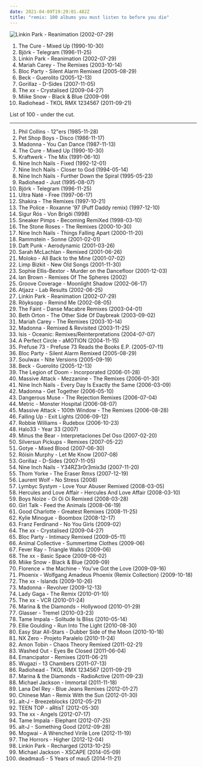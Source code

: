 ```yaml
---
date: 2021-04-09T19:29:01.482Z
title: "remix: 100 albums you must listen to before you die"
---
```

![Linkin Park - Reanimation (2002-07-29)](https://img.discogs.com/eHN9Cwu5MK-GOcPaxG4aLerJMbQ=/fit-in/600x600/filters:strip_icc():format(jpeg):mode_rgb():quality(90)/discogs-images/R-7728212-1502772509-3095.jpeg.jpg "Linkin Park - Reanimation (2002-07-29)")
<ol class="albums">
<li data-cover="http://coverartarchive.org/release/b1bad019-ee7b-437a-a587-d314d4541892/2461283124-500.jpg" data-tags="new wave, alternative, remix" role="button">The Cure - Mixed Up (1990-10-30)</li>
<li data-cover="https://img.discogs.com/GWBTAjGaW7WhP5q9-kFTJ6GgOSY=/fit-in/600x600/filters:strip_icc():format(jpeg):mode_rgb():quality(90)/discogs-images/R-13994-001.jpg.jpg" data-tags="electronic, remix" role="button">Björk - Telegram (1996-11-25)</li>
<li data-cover="https://img.discogs.com/eHN9Cwu5MK-GOcPaxG4aLerJMbQ=/fit-in/600x600/filters:strip_icc():format(jpeg):mode_rgb():quality(90)/discogs-images/R-7728212-1502772509-3095.jpeg.jpg" data-tags="nu metal, rock" role="button">Linkin Park - Reanimation (2002-07-29)</li>
<li data-cover="http://coverartarchive.org/release/645b33f4-1eb3-4d02-8665-727738b66255/14746193465-500.jpg" data-tags="remix" role="button">Mariah Carey - The Remixes (2003-10-14)</li>
<li data-cover="http://coverartarchive.org/release/ccfcc5a0-28d9-37ae-a244-7b3d75ca287f/5727939754-500.jpg" data-tags="remix" role="button">Bloc Party - Silent Alarm Remixed (2005-08-29)</li>
<li data-cover="http://coverartarchive.org/release/d9bdfbdd-840d-4840-b238-b881352577ec/991077012-500.jpg" data-tags="remix, electronic" role="button">Beck - Guerolito (2005-12-13)</li>
<li data-cover="http://coverartarchive.org/release/0502de68-1bd3-3e76-a375-5e8ba2cee596/17965853791-500.jpg" data-tags="electronic, alternative" role="button">Gorillaz - D-Sides (2007-11-05)</li>
<li data-cover="http://coverartarchive.org/release/4d7a9a46-837d-4edb-80a5-06457ca98190/18117356933-500.jpg" data-tags="electronic, remix" role="button">The xx - Crystalised (2009-04-27)</li>
<li data-cover="http://coverartarchive.org/release/c714ae5e-6bb5-4f5b-a79a-77b8b7bcd26f/16467592252-500.jpg" data-tags="electronic, rock, alternative, ambient, remix, miike snow" role="button">Miike Snow - Black & Blue (2009-09)</li>
<li data-cover="http://coverartarchive.org/release/a1f9ca0a-c300-45b5-b62c-ae24c53da1bc/1329874155-500.jpg" data-tags="electronic, remix" role="button">Radiohead - TKOL RMX 1234567 (2011-09-21)</li>
</ol>
List of 100 - under the cut.
<!-- more -->

_________________

<ol class="albums">
<li data-cover="http://coverartarchive.org/release/7e59e262-7f3b-3648-98f0-72e145f69e0e/1821444576-500.jpg" data-tags="pop, 80s, british, pop rock, new wave, remix" role="button">
Phil Collins - 12"ers (1985-11-28)
</li>
<li data-cover="https://img.discogs.com/7c-PA0Zbb849-FFr_g6cwsIzrp0=/fit-in/600x600/filters:strip_icc():format(jpeg):mode_rgb():quality(90)/discogs-images/R-571266-1287251211.jpeg.jpg" data-tags="synthpop, 80s" role="button">
Pet Shop Boys - Disco (1986-11-17)
</li>
<li data-cover="https://img.discogs.com/Qgq0-RXzpPn9DJTZtg1P23gUWlU=/fit-in/600x606/filters:strip_icc():format(jpeg):mode_rgb():quality(90)/discogs-images/R-3782966-1510138621-5071.jpeg.jpg" data-tags="80s" role="button">
Madonna - You Can Dance (1987-11-13)
</li>
<li data-cover="http://coverartarchive.org/release/b1bad019-ee7b-437a-a587-d314d4541892/2461283124-500.jpg" data-tags="new wave, alternative, remix" role="button">
The Cure - Mixed Up (1990-10-30)
</li>
<li data-cover="https://img.discogs.com/Vuo_o8baUuG--KeS6uau8SnBOVk=/fit-in/600x588/filters:strip_icc():format(jpeg):mode_rgb():quality(90)/discogs-images/R-1242519-1474928995-6789.jpeg.jpg" data-tags="electronic, kraftwerk" role="button">
Kraftwerk - The Mix (1991-06-10)
</li>
<li data-cover="http://coverartarchive.org/release/93653b91-eba8-32a0-850f-ee955c43f989/8276054766-500.jpg" data-tags="industrial" role="button">
Nine Inch Nails - Fixed (1992-12-01)
</li>
<li data-cover="http://coverartarchive.org/release/6f4e2d84-d4af-3930-adb8-ea906db4e0e0/10149859243-500.jpg" data-tags="industrial" role="button">
Nine Inch Nails - Closer to God (1994-05-14)
</li>
<li data-cover="https://img.discogs.com/dT23prXyJnG9NFzw5drDnHxkO7o=/fit-in/600x530/filters:strip_icc():format(jpeg):mode_rgb():quality(90)/discogs-images/R-2517479-1288432107.jpeg.jpg" data-tags="industrial" role="button">
Nine Inch Nails - Further Down the Spiral (1995-05-23)
</li>
<li data-cover="https://img.discogs.com/-t_yW2APNnohJ-C_nDFMMCcKRsg=/fit-in/587x590/filters:strip_icc():format(jpeg):mode_rgb():quality(90)/discogs-images/R-2744720-1381875626-3342.jpeg.jpg" data-tags="indie, rock, alternative, alternative rock" role="button">
Radiohead - Just (1995-08-07)
</li>
<li data-cover="https://img.discogs.com/GWBTAjGaW7WhP5q9-kFTJ6GgOSY=/fit-in/600x600/filters:strip_icc():format(jpeg):mode_rgb():quality(90)/discogs-images/R-13994-001.jpg.jpg" data-tags="electronic, remix" role="button">
Björk - Telegram (1996-11-25)
</li>
<li data-cover="https://img.discogs.com/iuXOZ2wIqB85uZBSfqTT9sdMf_E=/fit-in/600x615/filters:strip_icc():format(jpeg):mode_rgb():quality(90)/discogs-images/R-1761660-1494876548-3032.jpeg.jpg" data-tags="house, remix" role="button">
Ultra Naté - Free (1997-06-17)
</li>
<li data-cover="http://coverartarchive.org/release/d92a5dc3-ee20-4a99-8ca4-efcc5f6c7874/22238573984-500.jpg" data-tags="pop, 90s, remix, compilation, female singer songwriter, shakira, my whole damn collection, latin pop rock, colombian musician" role="button">
Shakira - The Remixes (1997-10-21)
</li>
<li data-cover="https://img.discogs.com/auIVx39mN_opdsgwGQui-POIYLU=/fit-in/600x608/filters:strip_icc():format(jpeg):mode_rgb():quality(90)/discogs-images/R-5306697-1501948626-8947.jpeg.jpg" data-tags="remix" role="button">
The Police - Roxanne '97 (Puff Daddy remix) (1997-12-10)
</li>
<li data-cover="http://coverartarchive.org/release/59423973-26cd-4a5c-b884-da4a32fed5be/9635511608-500.jpg" data-tags="post-rock, icelandic, ambiental" role="button">
Sigur Rós - Von Brigði (1998)
</li>
<li data-cover="http://coverartarchive.org/release/477a5366-c8b6-4c7a-852f-1bad8b3325a9/28602664659-500.jpg" data-tags="trip-hop, remix" role="button">
Sneaker Pimps - Becoming RemiXed (1998-03-10)
</li>
<li data-cover="http://coverartarchive.org/release/3d32e7b9-c430-470a-841e-3120426a86a2/5349395187-500.jpg" data-tags="indie, remix, manchester" role="button">
The Stone Roses - The Remixes (2000-10-30)
</li>
<li data-cover="https://via.placeholder.com/450" data-tags="industrial, industrial rock" role="button">
Nine Inch Nails - Things Falling Apart (2000-11-20)
</li>
<li data-cover="https://img.discogs.com/as7DQFXTSjLNtxi3568LESqJ6ik=/fit-in/600x818/filters:strip_icc():format(jpeg):mode_rgb():quality(90)/discogs-images/R-10437449-1497424957-9557.jpeg.jpg" data-tags="industrial metal" role="button">
Rammstein - Sonne (2001-02-01)
</li>
<li data-cover="http://coverartarchive.org/release/9746583c-df49-48d7-9142-3d48ed4a6d31/1148891699-500.jpg" data-tags="electro" role="button">
Daft Punk - Aerodynamic (2001-03-26)
</li>
<li data-cover="http://coverartarchive.org/release/c1b5a843-8990-31dd-98a2-2c81b513d533/11826747374-500.jpg" data-tags="remix" role="button">
Sarah McLachlan - Remixed (2001-06-26)
</li>
<li data-cover="https://img.discogs.com/E-P0DkpU7hvGLo0quajIijEfX7g=/fit-in/600x530/filters:strip_icc():format(jpeg):mode_rgb():quality(90)/discogs-images/R-2831786-1303064507.jpeg.jpg" data-tags="remix, moloko, awesome remixes, 2001 releases, very possibly the greatest piece of music ever made" role="button">
Moloko - All Back to the Mine (2001-07-02)
</li>
<li data-cover="http://coverartarchive.org/release/13103c1f-091a-457a-9933-41503e9c20b1/15248819276-500.jpg" data-tags="remix, nu metal, hip-hop" role="button">
Limp Bizkit - New Old Songs (2001-11-30)
</li>
<li data-cover="http://coverartarchive.org/release/b520e7a7-a8a8-468f-ae88-745cc1f62d5f/5594611081-500.jpg" data-tags="pop" role="button">
Sophie Ellis-Bextor - Murder on the Dancefloor (2001-12-03)
</li>
<li data-cover="https://img.discogs.com/28415784b9210344a4a62ec6cd31adb2d01b3637/images/spacer.gif" data-tags="remix" role="button">
Ian Brown - Remixes Of The Spheres (2002)
</li>
<li data-cover="https://img.discogs.com/PSYIyR6-V2tIoOeLuht0XeWmW44=/fit-in/450x450/filters:strip_icc():format(jpeg):mode_rgb():quality(90)/discogs-images/R-892451-1390417232-5195.jpeg.jpg" data-tags="trance, dance, techno, remix" role="button">
Groove Coverage - Moonlight Shadow (2002-06-17)
</li>
<li data-cover="https://img.discogs.com/9ctRlp2-Hc1an0bWuKf-5-v3sXk=/fit-in/600x544/filters:strip_icc():format(jpeg):mode_rgb():quality(90)/discogs-images/R-40115-1461344077-2439.jpeg.jpg" data-tags="electronic, downtempo, remix, uutta jazzia, acid lounge, mlx, serve chilled, jazzy flavoured, downtempo influences, city lounge, my-love, acoustic groove, chillout downtempo, jazz-trip, alternative lounge, lounge chill, lounge-tech, groove lounge, electronic lounge jazz, lounge electronic, lounge uptempo, ouahhhhh, tropcool, chillounge1, chill chill, jazzy vibes, lounge at home two, lounge at home tres, chillair, 1st vine, epic lounge, sexy sounding, uuta jazzia, uutta jazziz" role="button">
Atjazz - Lab Results (2002-06-25)
</li>
<li data-cover="https://img.discogs.com/eHN9Cwu5MK-GOcPaxG4aLerJMbQ=/fit-in/600x600/filters:strip_icc():format(jpeg):mode_rgb():quality(90)/discogs-images/R-7728212-1502772509-3095.jpeg.jpg" data-tags="nu metal, rock" role="button">
Linkin Park - Reanimation (2002-07-29)
</li>
<li data-cover="http://coverartarchive.org/release/dd42c289-9c0f-40c4-a168-36be8c5aeee8/15264621691-500.jpg" data-tags="downtempo, house, trip-hop, chilled electro" role="button">
Röyksopp - Remind Me (2002-08-05)
</li>
<li data-cover="https://img.discogs.com/wO4FiZcNneXqcm51toR2VikOEis=/fit-in/150x150/filters:strip_icc():format(jpeg):mode_rgb():quality(90)/discogs-images/R-311479-1092592379.gif.jpg" data-tags="electronic, indie electronica" role="button">
The Faint - Danse Macabre Remixes (2003-04-01)
</li>
<li data-cover="http://coverartarchive.org/release/37fa11b6-d519-4f9a-9454-9bec8bdff66f/12054165106-500.jpg" data-tags="female vocalists, 00s" role="button">
Beth Orton - The Other Side Of Daybreak (2003-09-02)
</li>
<li data-cover="http://coverartarchive.org/release/645b33f4-1eb3-4d02-8665-727738b66255/14746193465-500.jpg" data-tags="remix" role="button">
Mariah Carey - The Remixes (2003-10-14)
</li>
<li data-cover="http://coverartarchive.org/release/0bfdeef5-9111-4452-9e63-f88b3d4718a9/9669252646-500.jpg" data-tags="remix, female vocalists, dance, electronic" role="button">
Madonna - Remixed & Revisited (2003-11-25)
</li>
<li data-cover="http://coverartarchive.org/release/86d61cd4-804e-377a-93bc-bc66eb395384/9577997746-500.jpg" data-tags="ambient, psychedelic, sludge, remix, post-metal" role="button">
Isis - Oceanic: Remixes/Reinterpretations (2004-07-07)
</li>
<li data-cover="https://via.placeholder.com/450" data-tags="alternative rock, progressive rock" role="button">
A Perfect Circle - aMOTION (2004-11-15)
</li>
<li data-cover="http://coverartarchive.org/release/489c7984-53a2-497a-b9be-cda45cccb638/2563510996-500.jpg" data-tags="chillout, electronic, hip hop, instrumental, ambient, experimental, downtempo, turntablism, trip hop, remix, instrumental hip-hop, experience, great ep, number bands, flirt" role="button">
Prefuse 73 - Prefuse 73 Reads the Books E.P. (2005-07-11)
</li>
<li data-cover="http://coverartarchive.org/release/ccfcc5a0-28d9-37ae-a244-7b3d75ca287f/5727939754-500.jpg" data-tags="remix" role="button">
Bloc Party - Silent Alarm Remixed (2005-08-29)
</li>
<li data-cover="http://coverartarchive.org/release/ae39aa8d-3955-412f-8801-fd57b624ed8b/7754380019-500.jpg" data-tags="electronic, dance, electro" role="button">
Soulwax - Nite Versions (2005-09-19)
</li>
<li data-cover="http://coverartarchive.org/release/d9bdfbdd-840d-4840-b238-b881352577ec/991077012-500.jpg" data-tags="remix, electronic" role="button">
Beck - Guerolito (2005-12-13)
</li>
<li data-cover="https://via.placeholder.com/450" data-tags="mashups, experimental" role="button">
The Legion of Doom - Incorporated (2006-01-28)
</li>
<li data-cover="http://coverartarchive.org/release/6b501409-11f7-4020-aa54-fcebab9748ba/14833701392-500.jpg" data-tags="massive attack" role="button">
Massive Attack - Mezzanine - The Remixes (2006-01-30)
</li>
<li data-cover="http://coverartarchive.org/release/9140307c-3fd4-4aef-9cc4-1a70608ab086/2547081348-500.jpg" data-tags="industrial, industrial rock" role="button">
Nine Inch Nails - Every Day Is Exactly the Same (2006-03-09)
</li>
<li data-cover="https://img.discogs.com/Qgq0-RXzpPn9DJTZtg1P23gUWlU=/fit-in/600x606/filters:strip_icc():format(jpeg):mode_rgb():quality(90)/discogs-images/R-3782966-1510138621-5071.jpeg.jpg" data-tags="dance, club, remix" role="button">
Madonna - Get Together (2006-05-10)
</li>
<li data-cover="https://img.discogs.com/eArzhz6swATRsWd4n3ZKro2FjYo=/fit-in/587x600/filters:strip_icc():format(jpeg):mode_rgb():quality(90)/discogs-images/R-699157-1363743943-5976.jpeg.jpg" data-tags="dance, new wave, synth pop, remix" role="button">
Dangerous Muse - The Rejection Remixes (2006-07-04)
</li>
<li data-cover="http://coverartarchive.org/release/47bab93c-89f7-464f-94d3-1f3201016968/17343345079-500.jpg" data-tags="remix" role="button">
Metric - Monster Hospital (2006-08-07)
</li>
<li data-cover="http://coverartarchive.org/release/046aa6a0-5fbc-4567-b5bf-53e1447246bf/14833664387-500.jpg" data-tags="electronica, trip-hop, downtempo, remix, notnarbremix" role="button">
Massive Attack - 100th Window - The Remixes (2006-08-28)
</li>
<li data-cover="http://coverartarchive.org/release/34674812-212e-4ab6-bd87-6c9f370858da/4786446537-500.jpg" data-tags="alternative rock, remix" role="button">
Falling Up - Exit Lights (2006-09-12)
</li>
<li data-cover="http://coverartarchive.org/release/28a2bfa0-6cf7-4854-93f1-e5a06de9162d/5907595639-500.jpg" data-tags="pop" role="button">
Robbie Williams - Rudebox (2006-10-23)
</li>
<li data-cover="https://via.placeholder.com/450" data-tags="remix, nin" role="button">
Halo33 - Year 33 (2007)
</li>
<li data-cover="http://coverartarchive.org/release/1d97a348-8fd2-4b04-b244-bf1f5c6f4fb1/16257881459-500.jpg" data-tags="indie rock, remix" role="button">
Minus the Bear - Interpretaciones Del Oso (2007-02-20)
</li>
<li data-cover="http://coverartarchive.org/release/81df0973-b1df-4986-9072-dca6ca775fe0/15607005938-500.jpg" data-tags="remix" role="button">
Silversun Pickups - Remixes (2007-05-22)
</li>
<li data-cover="http://coverartarchive.org/release/dccee35f-1660-4f40-8522-ffc6927ba1c7/2588215795-500.jpg" data-tags="electronica, cover, remix, getit" role="button">
Gotye - Mixed Blood (2007-06-30)
</li>
<li data-cover="https://via.placeholder.com/450" data-tags="house" role="button">
Róisín Murphy - Let Me Know (2007-08)
</li>
<li data-cover="http://coverartarchive.org/release/0502de68-1bd3-3e76-a375-5e8ba2cee596/17965853791-500.jpg" data-tags="electronic, alternative" role="button">
Gorillaz - D-Sides (2007-11-05)
</li>
<li data-cover="http://coverartarchive.org/release/61638deb-6bce-3795-a26c-ac2a92b7e66c/3799679959-500.jpg" data-tags="industrial rock, electronic, industrial, remix" role="button">
Nine Inch Nails - Y34RZ3r0r3mix3d (2007-11-20)
</li>
<li data-cover="http://coverartarchive.org/release/1165918c-a517-4418-855b-fae785adec6c/4542752130-500.jpg" data-tags="electronic, remix" role="button">
Thom Yorke - The Eraser Rmxs (2007-12-19)
</li>
<li data-cover="http://coverartarchive.org/release/fc6384e5-3a99-4e80-99f7-422555afe831/2333394382-500.jpg" data-tags="dance, house music" role="button">
Laurent Wolf - No Stress (2008)
</li>
<li data-cover="https://img.discogs.com/0f36ac86c54fe502a205affaefeae52f092904f2/images/spacer.gif" data-tags="post-rock, remix, mix, duyster, love your abuser" role="button">
Lymbyc Systym - Love Your Abuser Remixed (2008-03-05)
</li>
<li data-cover="http://coverartarchive.org/release/b5be52c1-9c7c-4e7e-a8c2-5e2de309a11d/21164902564-500.jpg" data-tags="electronic, 00s" role="button">
Hercules and Love Affair - Hercules And Love Affair (2008-03-10)
</li>
<li data-cover="http://coverartarchive.org/release/bcbdee94-6070-40c0-9262-2a405f981bd1/2772718732-500.jpg" data-tags="experimental, electro" role="button">
Boys Noize - Oi Oi Oi Remixed (2008-03-28)
</li>
<li data-cover="http://coverartarchive.org/release/3754eba6-4b85-3586-9ddc-f8e8466d5819/2553358189-500.jpg" data-tags="mashup" role="button">
Girl Talk - Feed the Animals (2008-06-19)
</li>
<li data-cover="https://img.discogs.com/AfWpiqlh2KF0TIzWA5NZsd8CRN4=/fit-in/600x450/filters:strip_icc():format(jpeg):mode_rgb():quality(90)/discogs-images/R-10014212-1493306064-1907.jpeg.jpg" data-tags="remix, rock" role="button">
Good Charlotte - Greatest Remixes (2008-11-25)
</li>
<li data-cover="http://coverartarchive.org/release/def67e7b-2b6c-4d5d-845f-6a6ae8c816cf/7479472724-500.jpg" data-tags="remix, pop" role="button">
Kylie Minogue - Boombox (2008-12-17)
</li>
<li data-cover="https://img.discogs.com/3C7HeuVRRlSIsN_EH5K4wyvt97o=/fit-in/500x518/filters:strip_icc():format(jpeg):mode_rgb():quality(90)/discogs-images/R-537433-1128951122.jpeg.jpg" data-tags="british, indie rock, alternative dance" role="button">
Franz Ferdinand - No You Girls (2009-02)
</li>
<li data-cover="http://coverartarchive.org/release/4d7a9a46-837d-4edb-80a5-06457ca98190/18117356933-500.jpg" data-tags="electronic, remix" role="button">
The xx - Crystalised (2009-04-27)
</li>
<li data-cover="https://img.discogs.com/3hypGH88_Xpi5qapMCbuZ17MufU=/fit-in/600x600/filters:strip_icc():format(jpeg):mode_rgb():quality(90)/discogs-images/R-1554859-1244277004.jpeg.jpg" data-tags="electronic, remix" role="button">
Bloc Party - Intimacy Remixed (2009-05-11)
</li>
<li data-cover="https://img.discogs.com/QonmnXx4ZIMp6Dty9WEIvOiVFtU=/fit-in/600x494/filters:strip_icc():format(jpeg):mode_rgb():quality(90)/discogs-images/R-13675524-1558796380-1877.jpeg.jpg" data-tags="00s" role="button">
Animal Collective - Summertime Clothes (2009-06)
</li>
<li data-cover="https://via.placeholder.com/450" data-tags="remix" role="button">
Fever Ray - Triangle Walks (2009-06)
</li>
<li data-cover="http://coverartarchive.org/release/fb255c42-b7da-4829-957b-83536a955ca9/22773473185-500.jpg" data-tags="electronic, indie, alternative, remix" role="button">
The xx - Basic Space (2009-08-02)
</li>
<li data-cover="http://coverartarchive.org/release/c714ae5e-6bb5-4f5b-a79a-77b8b7bcd26f/16467592252-500.jpg" data-tags="electronic, rock, alternative, ambient, remix, miike snow" role="button">
Miike Snow - Black & Blue (2009-09)
</li>
<li data-cover="http://coverartarchive.org/release/9b2de4ad-32ff-453f-a982-65495023d5b7/24108789710-500.jpg" data-tags="indie, female vocalists, harp" role="button">
Florence + the Machine - You've Got the Love (2009-09-16)
</li>
<li data-cover="https://img.discogs.com/0f36ac86c54fe502a205affaefeae52f092904f2/images/spacer.gif" data-tags="electronic, dance, remix, phoenix" role="button">
Phoenix - Wolfgang Amadeus Phoenix (Remix Collection) (2009-10-18)
</li>
<li data-cover="http://coverartarchive.org/release/847fae92-9f97-484b-b4d1-769c42077263/17800648002-500.jpg" data-tags="electronic, indie" role="button">
The xx - Islands (2009-10-26)
</li>
<li data-cover="https://img.discogs.com/Qgq0-RXzpPn9DJTZtg1P23gUWlU=/fit-in/600x606/filters:strip_icc():format(jpeg):mode_rgb():quality(90)/discogs-images/R-3782966-1510138621-5071.jpeg.jpg" data-tags="pop, female vocalists, dance, remix" role="button">
Madonna - Revolver (2009-12-13)
</li>
<li data-cover="https://img.discogs.com/cKlvYNG1MhdAaIIHG5w3Gp4cHNM=/fit-in/600x593/filters:strip_icc():format(jpeg):mode_rgb():quality(90)/discogs-images/R-2422736-1507476200-6958.jpeg.jpg" data-tags="electropop, lady gaga, gaga" role="button">
Lady Gaga - The Remix (2010-01-10)
</li>
<li data-cover="http://coverartarchive.org/release/fbf3ab79-2a43-421f-b390-44c0b591b95f/22773483593-500.jpg" data-tags="electronic, remix" role="button">
The xx - VCR (2010-01-24)
</li>
<li data-cover="https://img.discogs.com/MsEixK9efXhjpH9nW98oo6V6H0s=/fit-in/505x512/filters:strip_icc():format(jpeg):mode_rgb():quality(90)/discogs-images/R-2130151-1265661804.jpeg.jpg" data-tags="female vocalists, remix" role="button">
Marina & the Diamonds - Hollywood (2010-01-29)
</li>
<li data-cover="https://img.discogs.com/TmquD8Hjhiylu6tMr8Lc-QumIHc=/fit-in/492x480/filters:strip_icc():format(jpeg):mode_rgb():quality(90)/discogs-images/R-2203088-1269605017.jpeg.jpg" data-tags="remix" role="button">
Glasser - Tremel (2010-03-23)
</li>
<li data-cover="https://img.discogs.com/PBhPOAwD-8j0w0d09aKsILWJDcE=/fit-in/500x489/filters:strip_icc():format(jpeg):mode_rgb():quality(90)/discogs-images/R-2663540-1295563257.jpeg.jpg" data-tags="remix" role="button">
Tame Impala - Solitude Is Bliss (2010-05-14)
</li>
<li data-cover="http://coverartarchive.org/release/fa26ddb2-5d90-4018-bec7-8c6de1f69f08/2858241155-500.jpg" data-tags="ellie goulding" role="button">
Ellie Goulding - Run Into The Light (2010-08-30)
</li>
<li data-cover="http://coverartarchive.org/release/d730d994-3de3-4326-9f38-c9dbe0272f2e/22134441599-500.jpg" data-tags="dub, remix, dubby, 07-good" role="button">
Easy Star All-Stars - Dubber Side of the Moon (2010-10-18)
</li>
<li data-cover="http://coverartarchive.org/release/923f16bd-b649-481a-ae76-cc47a12590e1/12042524258-500.jpg" data-tags="rap, remix, album remix" role="button">
NX Zero - Projeto Paralelo (2010-11-24)
</li>
<li data-cover="http://coverartarchive.org/release/b67da832-4e7a-4dc7-b8c4-8fe0ef1ca21f/5650111691-500.jpg" data-tags="electronica, experimental, downtempo, abstract, drum n bass, remix" role="button">
Amon Tobin - Chaos Theory Remixed (2011-02-21)
</li>
<li data-cover="http://coverartarchive.org/release/5ec42367-f1c8-4215-b775-581e790db012/3464802795-500.jpg" data-tags="remix" role="button">
Washed Out - Eyes Be Closed (2011-06-04)
</li>
<li data-cover="http://coverartarchive.org/release/03dba658-2fdb-4b65-909c-07460fbd759e/5156542381-500.jpg" data-tags="downtempo" role="button">
Emancipator - Remixes (2011-06-21)
</li>
<li data-cover="http://coverartarchive.org/release/4b366639-a46f-4365-b099-0696ac86a625/4530939830-500.jpg" data-tags="rock, bastard pop" role="button">
Wugazi - 13 Chambers (2011-07-13)
</li>
<li data-cover="http://coverartarchive.org/release/a1f9ca0a-c300-45b5-b62c-ae24c53da1bc/1329874155-500.jpg" data-tags="electronic, remix" role="button">
Radiohead - TKOL RMX 1234567 (2011-09-21)
</li>
<li data-cover="https://img.discogs.com/CVq97nrgve7nZUVw1Xpz6Ljv78Q=/fit-in/600x588/filters:strip_icc():format(jpeg):mode_rgb():quality(90)/discogs-images/R-6461807-1556014992-2280.jpeg.jpg" data-tags="remix" role="button">
Marina & the Diamonds - RadioActive (2011-09-23)
</li>
<li data-cover="http://coverartarchive.org/release/9123be88-f047-4156-b439-71f2e50c662e/3944851215-500.jpg" data-tags="pop, michael jackson, remix" role="button">
Michael Jackson - Immortal (2011-11-18)
</li>
<li data-cover="http://coverartarchive.org/release/442bcd86-ef1e-49bc-8f70-79cbcbe6562d/10592439251-500.jpg" data-tags="pop, alternative, alternative pop" role="button">
Lana Del Rey - Blue Jeans Remixes (2012-01-27)
</li>
<li data-cover="http://coverartarchive.org/release/5ef61b6f-fa16-4ace-ac55-dfb9f0bca822/2985398943-500.jpg" data-tags="remix, sun and moon and stars and outer space" role="button">
Chinese Man - Remix With the Sun (2012-01-30)
</li>
<li data-cover="http://coverartarchive.org/release/818db1cc-9840-42af-bb73-b0476029365b/18048193964-500.jpg" data-tags="electronic, indie, british, alternative, remix" role="button">
alt-J - Breezeblocks (2012-05-21)
</li>
<li data-cover="http://coverartarchive.org/release/e23f671b-768f-4c34-b450-90921795b3b0/2961199277-500.jpg" data-tags="instrumental, remix, korean, k-pop, mm, shake it, kpop, artist, korean pop, ricky, ljoe, teen top, to you, baby u, niel, changjo, chunji, teen top kpop" role="button">
TEEN TOP - aRtisT (2012-05-30)
</li>
<li data-cover="http://coverartarchive.org/release/ea57c676-0338-4bd2-8a93-eb5dfefed236/22773568819-500.jpg" data-tags="electronic, indie" role="button">
The xx - Angels (2012-07-17)
</li>
<li data-cover="https://img.discogs.com/SfcXMEQC-fnKkmHXC-O1StyZ8sk=/fit-in/600x600/filters:strip_icc():format(jpeg):mode_rgb():quality(90)/discogs-images/R-3885595-1551508522-5121.jpeg.jpg" data-tags="rock" role="button">
Tame Impala - Elephant (2012-07-25)
</li>
<li data-cover="http://coverartarchive.org/release/af84904a-2f9a-415c-98f0-bc9395b154f1/3428122480-500.jpg" data-tags="electronic, british, alternative, remix" role="button">
alt-J - Something Good (2012-09-28)
</li>
<li data-cover="http://coverartarchive.org/release/4412520e-466e-4575-8814-3d5d221bd845/2483166317-500.jpg" data-tags="mogwai" role="button">
Mogwai - A Wrenched Virile Lore (2012-11-19)
</li>
<li data-cover="http://coverartarchive.org/release/57a5351a-13e5-4132-b19f-b0e785b02f38/14746949992-500.jpg" data-tags="remix" role="button">
The Horrors - Higher (2012-12-04)
</li>
<li data-cover="http://coverartarchive.org/release/9f332dc1-bc91-422d-9f83-a95d0a818d61/17661352244-500.jpg" data-tags="electronic, dubstep, remix" role="button">
Linkin Park - Recharged (2013-10-25)
</li>
<li data-cover="http://coverartarchive.org/release/11628a0e-99ad-433b-9259-6de49e72ca24/7668980421-500.jpg" data-tags="pop" role="button">
Michael Jackson - XSCAPE (2014-05-09)
</li>
<li data-cover="http://coverartarchive.org/release/452988bf-7e93-42db-a622-67c912fff56f/9942143701-500.jpg" data-tags="electronic, remix, progressive house, deep house, mp3, ultra records" role="button">
deadmau5 - 5 Years of mau5 (2014-11-21)
</li>
</ol>